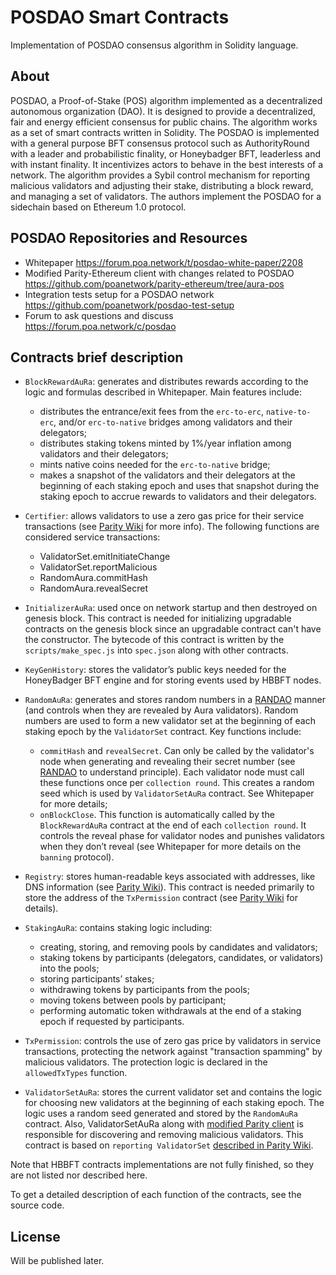 # POSDAO Smart Contracts

Implementation of POSDAO consensus algorithm in Solidity language.

## About

POSDAO, a Proof-of-Stake (POS) algorithm implemented as a decentralized autonomous organization (DAO). It is designed to provide a decentralized, fair and energy efficient consensus for public chains. The algorithm works as a set of smart contracts written in Solidity. The POSDAO is implemented with a general purpose BFT consensus protocol such as AuthorityRound with a leader and probabilistic finality, or Honeybadger BFT, leaderless and with instant finality. It incentivizes actors to behave in the best interests of a network. The algorithm provides a Sybil control mechanism for reporting malicious validators and adjusting their stake, distributing a block reward, and managing a set of validators. The authors implement the POSDAO for a sidechain based on Ethereum 1.0 protocol.

## POSDAO Repositories and Resources

- Whitepaper https://forum.poa.network/t/posdao-white-paper/2208
- Modified Parity-Ethereum client with changes related to POSDAO https://github.com/poanetwork/parity-ethereum/tree/aura-pos
- Integration tests setup for a POSDAO network https://github.com/poanetwork/posdao-test-setup
- Forum to ask questions and discuss https://forum.poa.network/c/posdao

## Contracts brief description

- `BlockRewardAuRa`: generates and distributes rewards according to the logic and formulas described in Whitepaper. Main features include:
  - distributes the entrance/exit fees from the `erc-to-erc`, `native-to-erc`, and/or `erc-to-native` bridges among validators and their delegators;
  - distributes staking tokens minted by 1%/year inflation among validators and their delegators;
  - mints native coins needed for the `erc-to-native` bridge;
  - makes a snapshot of the validators and their delegators at the beginning of each staking epoch and uses that snapshot during the staking epoch to accrue rewards to validators and their delegators.

- `Certifier`: allows validators to use a zero gas price for their service transactions (see [Parity Wiki](https://wiki.parity.io/Permissioning.html#gas-price) for more info). The following functions are considered service transactions:
  - ValidatorSet.emitInitiateChange
  - ValidatorSet.reportMalicious
  - RandomAura.commitHash
  - RandomAura.revealSecret

- `InitializerAuRa`: used once on network startup and then destroyed on genesis block. This contract is needed for initializing upgradable contracts on the genesis block since an upgradable contract can't have the constructor. The bytecode of this contract is written by the `scripts/make_spec.js` into `spec.json` along with other contracts.

- `KeyGenHistory`: stores the validator’s public keys needed for the HoneyBadger BFT engine and for storing events used by HBBFT nodes.

- `RandomAuRa`: generates and stores random numbers in a [RANDAO](https://github.com/randao/randao) manner (and controls when they are revealed by Aura validators). Random numbers are used to form a new validator set at the beginning of each staking epoch by the `ValidatorSet` contract. Key functions include:
  - `commitHash` and `revealSecret`. Can only be called by the validator's node when generating and revealing their secret number (see [RANDAO](https://github.com/randao/randao) to understand principle). Each validator node must call these functions once per `collection round`. This creates a random seed which is used by `ValidatorSetAuRa` contract. See Whitepaper for more details;
  - `onBlockClose`. This function is automatically called by the `BlockRewardAuRa` contract at the end of each `collection round`. It controls the reveal phase for validator nodes and punishes validators when they don’t reveal (see Whitepaper for more details on the `banning` protocol).

- `Registry`: stores human-readable keys associated with addresses, like DNS information (see [Parity Wiki](https://wiki.parity.io/Parity-name-registry.html)). This contract is needed primarily to store the address of the `TxPermission` contract (see [Parity Wiki](https://wiki.parity.io/Permissioning.html#transaction-type) for details).

- `StakingAuRa`: contains staking logic including:
  - creating, storing, and removing pools by candidates and validators;
  - staking tokens by participants (delegators, candidates, or validators) into the pools;
  - storing participants’ stakes;
  - withdrawing tokens by participants from the pools;
  - moving tokens between pools by participant;
  - performing automatic token withdrawals at the end of a staking epoch if requested by participants.

- `TxPermission`: controls the use of zero gas price by validators in service transactions, protecting the network against "transaction spamming" by malicious validators. The protection logic is declared in the `allowedTxTypes` function.

- `ValidatorSetAuRa`: stores the current validator set and contains the logic for choosing new validators at the beginning of each staking epoch. The logic uses a random seed generated and stored by the `RandomAuRa` contract. Also, ValidatorSetAuRa along with [modified Parity client](https://github.com/poanetwork/parity-ethereum/tree/aura-pos) is responsible for discovering and removing malicious validators. This contract is based on `reporting ValidatorSet` [described in Parity Wiki](https://wiki.parity.io/Validator-Set.html#reporting-contract).

Note that HBBFT contracts implementations are not fully finished, so they are not listed nor described here.

To get a detailed description of each function of the contracts, see the source code.

## License

Will be published later.
